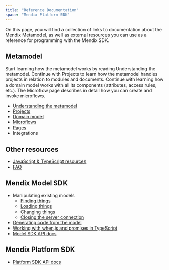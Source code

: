 ```yaml
---
title: "Reference Documentation"
space: "Mendix Platform SDK"
---
```

On this page, you will find a collection of links to documentation about the Mendix Metamodel, as well as external resources you can use as a reference for programming with the Mendix SDK.

## Metamodel

Start learning how the metamodel works by reading Understanding the metamodel. Continue with Projects to learn how the metamodel handles projects in relation to modules and documents. Continue with learning how a domain model works with all its components (attributes, access rules, etc.). The Microflow page describes in detail how you can create and invoke microflows. 

*   [Understanding the metamodel](/MXSDK/understanding-the-metamodel)
*   [Projects](/MXSDK/projects-metamodel)
*   [Domain model](/MXSDK/domain-model-metamodel)
*   [Microflows](/MXSDK/microflows-metamodel)
*   [Pages](/MXSDK/pages-metamodel)
*   Integrations

## Other resources

*   [JavaScript & TypeScript resources](/MXSDK/javascript-typescript-resources)
*   [FAQ](/MXSDK/faq)

## Mendix Model SDK

*   Manipulating existing models
    *   [Finding things](/MXSDK/finding-things-in-the-model)
    *   [Loading things](/MXSDK/loading-units-and-elements)
    *   [Changing things](/MXSDK/changing-things-in-the-model)
    *   [Closing the server connection](/MXSDK/closing-the-server-connection)
*   [Generating code from the model](/MXSDK/generating-code-from-the-model)
*   [Working with when.js and promises in TypeScript](/MXSDK/working-with-when.js-and-promises-in-typescript)
*   [Model SDK API docs](https://apidocs.mendix.com/modelsdk/latest/index.html)

## Mendix Platform SDK

*   [Platform SDK API docs](https://apidocs.mendix.com/platformsdk/latest/)
